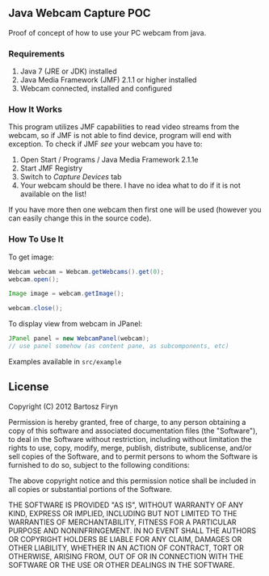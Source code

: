 ## Java Webcam Capture POC

Proof of concept of how to use your PC webcam from java.

### Requirements

1. Java 7 (JRE or JDK) installed
2. Java Media Framework (JMF) 2.1.1 or higher installed
3. Webcam connected, installed and configured

### How It Works

This program utilizes JMF capabilities to read video streams from the webcam, so 
if JMF is not able to find device, program will end with exception. To check if
JMF _see_ your webcam you have to:

1. Open Start / Programs / Java Media Framework 2.1.1e
2. Start JMF Registry
3. Switch to _Capture Devices_ tab
4. Your webcam should be there. I have no idea what to do if it is not available on the list!  

If you have more then one webcam then first one will be used (however you can easily 
change this in the source code).

### How To Use It

To get image:

```java
Webcam webcam = Webcam.getWebcams().get(0);
webcam.open();

Image image = webcam.getImage();

webcam.close();
```

To display view from webcam in JPanel:

```java
JPanel panel = new WebcamPanel(webcam);
// use panel somehow (as content pane, as subcomponents, etc)
```

Examples available in ```src/example```

## License

Copyright (C) 2012 Bartosz Firyn

Permission is hereby granted, free of charge, to any person obtaining a copy of this software and associated documentation files (the "Software"), to deal in the Software without restriction, including without limitation the rights to use, copy, modify, merge, publish, distribute, sublicense, and/or sell copies of the Software, and to permit persons to whom the Software is furnished to do so, subject to the following conditions:

The above copyright notice and this permission notice shall be included in all copies or substantial portions of the Software.

THE SOFTWARE IS PROVIDED "AS IS", WITHOUT WARRANTY OF ANY KIND, EXPRESS OR IMPLIED, INCLUDING BUT NOT LIMITED TO THE WARRANTIES OF MERCHANTABILITY, FITNESS FOR A PARTICULAR PURPOSE AND NONINFRINGEMENT. IN NO EVENT SHALL THE AUTHORS OR COPYRIGHT HOLDERS BE LIABLE FOR ANY CLAIM, DAMAGES OR OTHER LIABILITY, WHETHER IN AN ACTION OF CONTRACT, TORT OR OTHERWISE, ARISING FROM, OUT OF OR IN CONNECTION WITH THE SOFTWARE OR THE USE OR OTHER DEALINGS IN THE SOFTWARE.


